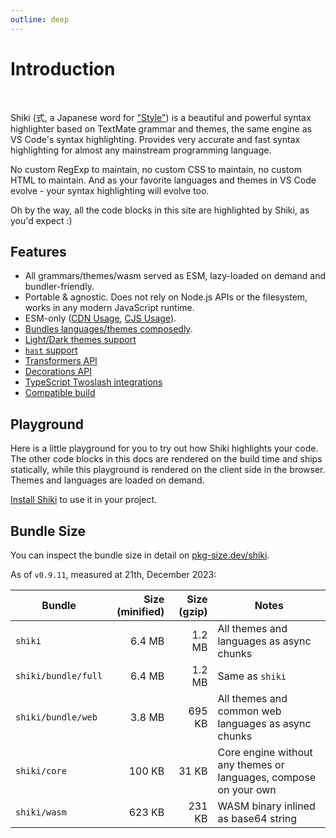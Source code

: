 ```yaml
---
outline: deep
---
```


# Introduction

<br>

<span text-brand-yellow text-xl>Shiki</span> <span op75>(式, a Japanese word for ["Style"](https://jisho.org/word/%E5%BC%8F))</span> is a beautiful and powerful syntax highlighter based on TextMate grammar and themes, the same engine as VS Code's syntax highlighting. Provides very accurate and fast syntax highlighting for almost any mainstream programming language.

No custom RegExp to maintain, no custom CSS to maintain, no custom HTML to maintain. And as your favorite languages and themes in VS Code evolve - your syntax highlighting will evolve too.

Oh by the way, all the code blocks in this site are highlighted by Shiki, as you'd expect \:)

## Features

- All grammars/themes/wasm served as ESM, lazy-loaded on demand and bundler-friendly.
- Portable & agnostic. Does not rely on Node.js APIs or the filesystem, works in any modern JavaScript runtime.
- ESM-only ([CDN Usage](/guide/install#cdn-usage), [CJS Usage](/guide/install#cjs-usage)).
- [Bundles languages/themes composedly](/guide/install#fine-grained-bundle).
- [Light/Dark themes support](/guide/dual-themes)
- [`hast` support](/guide/transformers#codetohast)
- [Transformers API](/guide/transformers)
- [Decorations API](/guide/decorations)
- [TypeScript Twoslash integrations](/packages/twoslash)
- [Compatible build](/guide/compat)

## Playground

Here is a little playground for you to try out how Shiki highlights your code. The other code blocks in this docs are rendered on the build time and ships statically, while this playground is rendered on the client side in the browser. Themes and languages are loaded on demand.

<ShikiMiniPlayground />

[Install Shiki](/guide/install) to use it in your project.

## Bundle Size

You can inspect the bundle size in detail on [pkg-size.dev/shiki](https://pkg-size.dev/shiki).

As of `v0.9.11`, measured at 21th, December 2023:

| Bundle              | Size (minified) | Size (gzip) | Notes                                                            |
| ------------------- | --------------: | ----------: | ---------------------------------------------------------------- |
| `shiki`             |          6.4 MB |      1.2 MB | All themes and languages as async chunks                         |
| `shiki/bundle/full` |          6.4 MB |      1.2 MB | Same as `shiki`                                                  |
| `shiki/bundle/web`  |          3.8 MB |      695 KB | All themes and common web languages as async chunks              |
| `shiki/core`        |          100 KB |       31 KB | Core engine without any themes or languages, compose on your own |
| `shiki/wasm`        |          623 KB |      231 KB | WASM binary inlined as base64 string                             |
